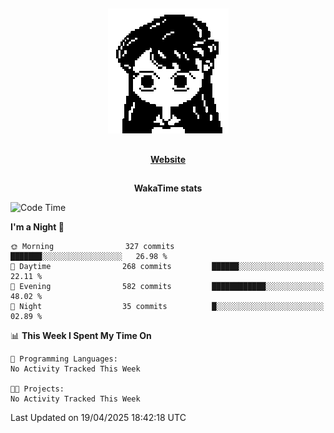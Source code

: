 ##

<p align="center">
  <img src="./person.gif" />
</p>

##

<div align="center">
  <p>
    <strong>
    <a href='https://domm.me'>Website</a>
    </strong>
  </p>
</div>

##

<div align="center">
  <p>
    <strong>
    WakaTime stats
    </strong>
  </p>
</div>

<!--START_SECTION:waka-->
![Code Time](http://img.shields.io/badge/Code%20Time-119%20hrs%2045%20mins-blue)

**I'm a Night 🦉** 

```text
🌞 Morning                327 commits         ███████░░░░░░░░░░░░░░░░░░   26.98 % 
🌆 Daytime                268 commits         ██████░░░░░░░░░░░░░░░░░░░   22.11 % 
🌃 Evening                582 commits         ████████████░░░░░░░░░░░░░   48.02 % 
🌙 Night                  35 commits          █░░░░░░░░░░░░░░░░░░░░░░░░   02.89 % 
```


📊 **This Week I Spent My Time On** 

```text
💬 Programming Languages: 
No Activity Tracked This Week

🐱‍💻 Projects: 
No Activity Tracked This Week
```


 Last Updated on 19/04/2025 18:42:18 UTC
<!--END_SECTION:waka-->

